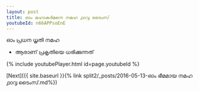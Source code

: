 ```yaml
---
layout: post
title: ഓം മഹാകർമനെ നമഹ ൧൦൮ ടൈംസ്
youtubeId: n66APPsoEnE
---
```

 
 
 ഓം പ്രധന ധൃതി നമഹ 
 
 -  ആരാണ് പ്രകൃതിയെ ധരിക്കുന്നത് 
 
  
 
  
 
 
 
 
 
 


{% include youtubePlayer.html id=page.youtubeId %}
 
[Next]({{ site.baseurl }}{% link  split2/_posts/2016-05-13-ഓം ഭീമമായ നമഹ ൧൦൮ ടൈംസ്.md%})
 
